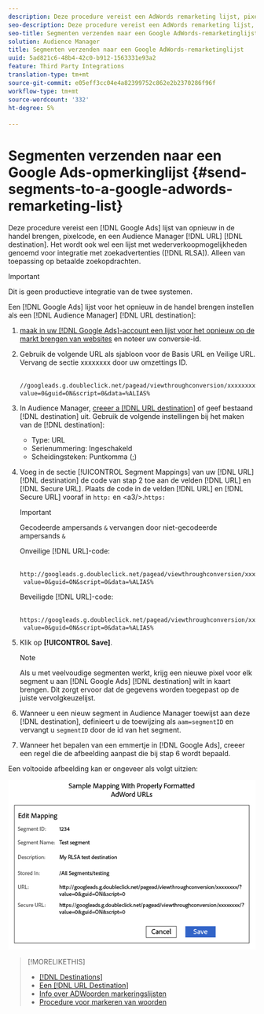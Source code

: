 ```yaml
---
description: Deze procedure vereist een AdWords remarketing lijst, pixelcode, en een Audience Manager URL bestemming. Het is ook gekend als remarketing lijst voor de integratie van onderzoeksadvertenties (RLSA). Alleen van toepassing op betaalde zoekopdrachten.
seo-description: Deze procedure vereist een AdWords remarketing lijst, pixelcode, en een Audience Manager URL bestemming. Het is ook gekend als remarketing lijst voor de integratie van onderzoeksadvertenties (RLSA). Alleen van toepassing op betaalde zoekopdrachten.
seo-title: Segmenten verzenden naar een Google AdWords-remarketinglijst
solution: Audience Manager
title: Segmenten verzenden naar een Google AdWords-remarketinglijst
uuid: 5ad821c6-48b4-42c0-b912-1563331e93a2
feature: Third Party Integrations
translation-type: tm+mt
source-git-commit: e05eff3cc04e4a82399752c862e2b2370286f96f
workflow-type: tm+mt
source-wordcount: '332'
ht-degree: 5%

---
```



# Segmenten verzenden naar een Google Ads-opmerkinglijst {#send-segments-to-a-google-adwords-remarketing-list}

Deze procedure vereist een [!DNL Google Ads] lijst van opnieuw in de handel brengen, pixelcode, en een Audience Manager [!DNL URL] [!DNL destination]. Het wordt ook wel een lijst met wederverkoopmogelijkheden genoemd voor integratie met zoekadvertenties ([!DNL RLSA]). Alleen van toepassing op betaalde zoekopdrachten.

>[!IMPORTANT]
>Dit is geen productieve integratie van de twee systemen.

Een [!DNL Google Ads] lijst voor het opnieuw in de handel brengen instellen als een [!DNL Audience Manager] [!DNL URL destination]:

1. [maak in uw [!DNL Google Ads]-account een lijst voor het opnieuw op de markt brengen van websites](https://support.google.com/adwords/answer/2454064?hl=en) en noteer uw conversie-id.
1. Gebruik de volgende URL als sjabloon voor de Basis URL en Veilige URL. Vervang de sectie xxxxxxxx door uw omzettings ID.

   ```
    //googleads.g.doubleclick.net/pagead/viewthroughconversion/xxxxxxxx/?value=0&guid=ON&script=0&data=%ALIAS%
   ```

1. In Audience Manager, [creeer a [!DNL URL destination]](../../features/destinations/create-url-destination.md) of geef bestaand [!DNL destination] uit. Gebruik de volgende instellingen bij het maken van de [!DNL destination]:
   * Type: URL
   * Serienummering: Ingeschakeld
   * Scheidingsteken: Puntkomma (;)

1. Voeg in de sectie [!UICONTROL Segment Mappings] van uw [!DNL URL] [!DNL destination] de code van stap 2 toe aan de velden [!DNL URL] en [!DNL Secure URL]. Plaats de code in de velden [!DNL URL] en [!DNL Secure URL] vooraf in `http:` en &lt;a3/>.`https:`

   >[!IMPORTANT]
   >
   >Gecodeerde ampersands `&` vervangen door niet-gecodeerde ampersands `&`

   Onveilige [!DNL URL]-code:

   ```
    http://googleads.g.doubleclick.net/pagead/viewthroughconversion/xxxxxxxx/?
    value=0&guid=ON&script=0&data=%ALIAS%
   ```

   Beveiligde [!DNL URL]-code:

   ```
    https://googleads.g.doubleclick.net/pagead/viewthroughconversion/xxxxxxxx/?
    value=0&guid=ON&script=0&data=%ALIAS%
   ```

1. Klik op **[!UICONTROL Save]**.

   >[!NOTE]
   >
   >Als u met veelvoudige segmenten werkt, krijg een nieuwe pixel voor elk segment u aan [!DNL Google Ads] [!DNL destination] wilt in kaart brengen. Dit zorgt ervoor dat de gegevens worden toegepast op de juiste vervolgkeuzelijst.

1. Wanneer u een nieuw segment in Audience Manager toewijst aan deze [!DNL destination], definieert u de toewijzing als `aam=segmentID` en vervangt u `segmentID` door de id van het segment.
1. Wanneer het bepalen van een emmertje in [!DNL Google Ads], creeer een regel die de afbeelding aanpast die bij stap 6 wordt bepaald.

Een voltooide afbeelding kan er ongeveer als volgt uitzien:

![](../assets/rlsa_mapping.png)

>[!MORELIKETHIS]
>
>* [[!DNL Destinations]](../../features/destinations/destinations.md)
>* [Een [!DNL URL Destination]](../../features/destinations/create-url-destination.md)
>* [Info over ADWoorden markeringslijsten](https://support.google.com/adwords/answer/2472738)
>* [Procedure voor markeren van woorden](https://support.google.com/adwords/answer/2454000)

